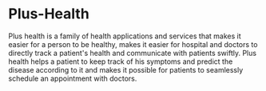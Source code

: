 # Plus-Health
Plus health is a family of health applications and services that makes it easier for a person to be healthy, makes it easier for hospital and doctors to directly track a patient's health and communicate with patients swiftly. Plus health helps a patient to keep track of his symptoms and predict the disease according to it and makes it possible for patients to seamlessly schedule an appointment with doctors.
